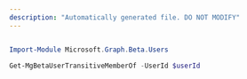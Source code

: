 ```yaml
---
description: "Automatically generated file. DO NOT MODIFY"
---
```


```powershell

Import-Module Microsoft.Graph.Beta.Users

Get-MgBetaUserTransitiveMemberOf -UserId $userId

```